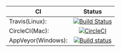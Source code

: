 |    CI    |      Status   |
|----------|:-------------:|
| Travis(Linux): |  [![Build Status](https://travis-ci.org/dominikus1993/TravelAssistantNode.svg?branch=master)](https://travis-ci.org/dominikus1993/TravelAssistantNode) |
| CircleCI(Mac): |    [![CircleCI](https://circleci.com/gh/dominikus1993/TravelAssistantNode.svg?style=svg)](https://circleci.com/gh/dominikus1993/TravelAssistantNode)  |
| AppVeyor(Windows): | [![Build status](https://ci.appveyor.com/api/projects/status/iy0e0em4ddfhf9qc?svg=true)](https://ci.appveyor.com/project/dominikus1993/travelassistantnode)|